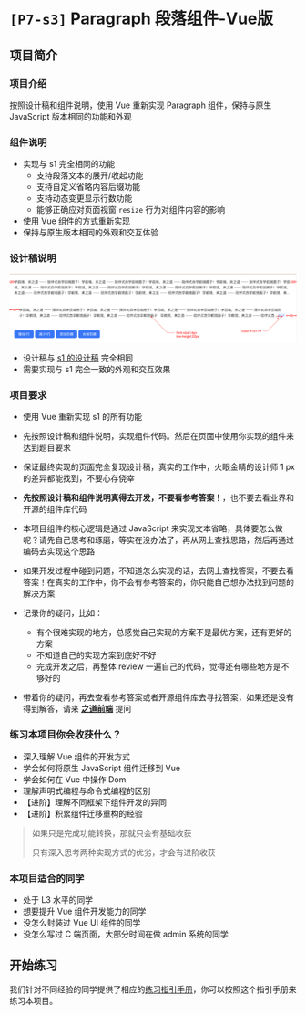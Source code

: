 # `[P7-s3]` Paragraph 段落组件-Vue版

## 项目简介

### 项目介绍

按照设计稿和组件说明，使用 Vue 重新实现 Paragraph 组件，保持与原生 JavaScript 版本相同的功能和外观



### 组件说明

- 实现与 s1 完全相同的功能
  - 支持段落文本的展开/收起功能
  - 支持自定义省略内容后缀功能
  - 支持动态变更显示行数功能
  - 能够正确应对页面视窗 `resize` 行为对组件内容的影响
- 使用 Vue 组件的方式重新实现
- 保持与原生版本相同的外观和交互体验



### 设计稿说明

![设计稿](./design/design_paragraph_spec.png)

- 设计稿与 [s1 的设计稿](../s1/README.md) 完全相同
- 需要实现与 s1 完全一致的外观和交互效果



### 项目要求

- 使用 Vue 重新实现 s1 的所有功能
- 先按照设计稿和组件说明，实现组件代码。然后在页面中使用你实现的组件来达到题目要求
- 保证最终实现的页面完全复现设计稿，真实的工作中，火眼金睛的设计师 1 px 的差异都能找到，不要心存侥幸
- **先按照设计稿和组件说明真得去开发，不要看参考答案！**，也不要去看业界和开源的组件库代码
- 本项目组件的核心逻辑是通过 JavaScript 来实现文本省略，具体要怎么做呢？请先自己思考和琢磨，等实在没办法了，再从网上查找思路，然后再通过编码去实现这个思路
- 如果开发过程中碰到问题，不知道怎么实现的话，去网上查找答案，不要去看答案！在真实的工作中，你不会有参考答案的，你只能自己想办法找到问题的解决方案
- 记录你的疑问，比如：
  - 有个很难实现的地方，总感觉自己实现的方案不是最优方案，还有更好的方案
  - 不知道自己的实现方案到底好不好
  - 完成开发之后，再整体 review 一遍自己的代码，觉得还有哪些地方是不够好的

- 带着你的疑问，再去查看参考答案或者开源组件库去寻找答案，如果还是没有得到解答，请来 [**之道前端**](https://kcnrozgf41zs.feishu.cn/wiki/PBj0w5rjUiEWVgktZE0caKOunNc) 提问



### 练习本项目你会收获什么？

- 深入理解 Vue 组件的开发方式
- 学会如何将原生 JavaScript 组件迁移到 Vue
- 学会如何在 Vue 中操作 Dom
- 理解声明式编程与命令式编程的区别
- 【进阶】理解不同框架下组件开发的异同
- 【进阶】积累组件迁移重构的经验

> 如果只是完成功能转换，那就只会有基础收获
>
> 只有深入思考两种实现方式的优劣，才会有进阶收获



### 本项目适合的同学

- 处于 L3 水平的同学
- 想要提升 Vue 组件开发能力的同学
- 没怎么封装过 Vue UI 组件的同学
- 没怎么写过 C 端页面，大部分时间在做 admin 系统的同学



## 开始练习

我们针对不同经验的同学提供了相应的[练习指引手册](https://kcnrozgf41zs.feishu.cn/wiki/An7GwvUQrirdvdkJdQ9c4q3Rndd)，你可以按照这个指引手册来练习本项目。


